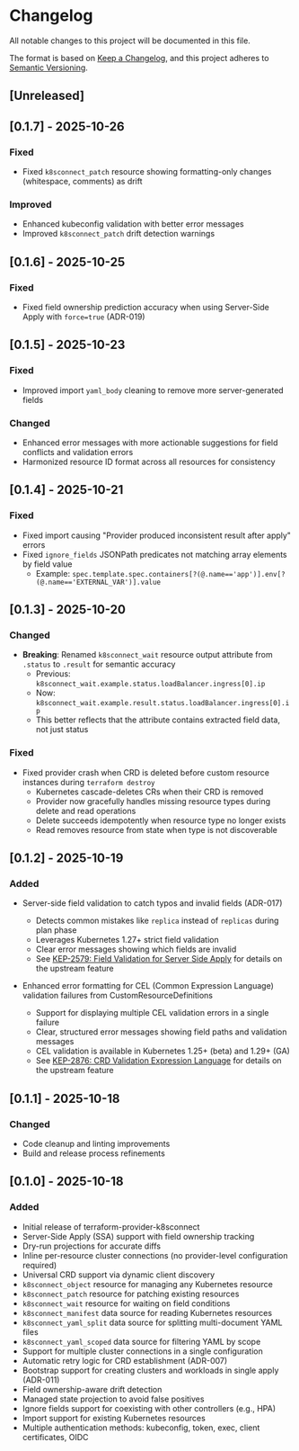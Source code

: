 # Changelog

All notable changes to this project will be documented in this file.

The format is based on [Keep a Changelog](https://keepachangelog.com/en/1.0.0/),
and this project adheres to [Semantic Versioning](https://semver.org/spec/v2.0.0.html).

## [Unreleased]

## [0.1.7] - 2025-10-26

### Fixed
- Fixed `k8sconnect_patch` resource showing formatting-only changes (whitespace, comments) as drift

### Improved
- Enhanced kubeconfig validation with better error messages
- Improved `k8sconnect_patch` drift detection warnings

## [0.1.6] - 2025-10-25

### Fixed
- Fixed field ownership prediction accuracy when using Server-Side Apply with `force=true` (ADR-019)

## [0.1.5] - 2025-10-23

### Fixed
- Improved import `yaml_body` cleaning to remove more server-generated fields

### Changed
- Enhanced error messages with more actionable suggestions for field conflicts and validation errors
- Harmonized resource ID format across all resources for consistency

## [0.1.4] - 2025-10-21

### Fixed
- Fixed import causing "Provider produced inconsistent result after apply" errors
- Fixed `ignore_fields` JSONPath predicates not matching array elements by field value
  - Example: `spec.template.spec.containers[?(@.name=='app')].env[?(@.name=='EXTERNAL_VAR')].value`

## [0.1.3] - 2025-10-20

### Changed
- **Breaking**: Renamed `k8sconnect_wait` resource output attribute from `.status` to `.result` for semantic accuracy
  - Previous: `k8sconnect_wait.example.status.loadBalancer.ingress[0].ip`
  - Now: `k8sconnect_wait.example.result.status.loadBalancer.ingress[0].ip`
  - This better reflects that the attribute contains extracted field data, not just status

### Fixed
- Fixed provider crash when CRD is deleted before custom resource instances during `terraform destroy`
  - Kubernetes cascade-deletes CRs when their CRD is removed
  - Provider now gracefully handles missing resource types during delete and read operations
  - Delete succeeds idempotently when resource type no longer exists
  - Read removes resource from state when type is not discoverable

## [0.1.2] - 2025-10-19

### Added
- Server-side field validation to catch typos and invalid fields (ADR-017)
  - Detects common mistakes like `replica` instead of `replicas` during plan phase
  - Leverages Kubernetes 1.27+ strict field validation
  - Clear error messages showing which fields are invalid
  - See [KEP-2579: Field Validation for Server Side Apply](https://github.com/kubernetes/enhancements/tree/master/keps/sig-api-machinery/2579-psp-replacement) for details on the upstream feature

- Enhanced error formatting for CEL (Common Expression Language) validation failures from CustomResourceDefinitions
  - Support for displaying multiple CEL validation errors in a single failure
  - Clear, structured error messages showing field paths and validation messages
  - CEL validation is available in Kubernetes 1.25+ (beta) and 1.29+ (GA)
  - See [KEP-2876: CRD Validation Expression Language](https://github.com/kubernetes/enhancements/tree/master/keps/sig-api-machinery/2876-crd-validation-expression-language) for details on the upstream feature

## [0.1.1] - 2025-10-18

### Changed
- Code cleanup and linting improvements
- Build and release process refinements

## [0.1.0] - 2025-10-18

### Added
- Initial release of terraform-provider-k8sconnect
- Server-Side Apply (SSA) support with field ownership tracking
- Dry-run projections for accurate diffs
- Inline per-resource cluster connections (no provider-level configuration required)
- Universal CRD support via dynamic client discovery
- `k8sconnect_object` resource for managing any Kubernetes resource
- `k8sconnect_patch` resource for patching existing resources
- `k8sconnect_wait` resource for waiting on field conditions
- `k8sconnect_manifest` data source for reading Kubernetes resources
- `k8sconnect_yaml_split` data source for splitting multi-document YAML files
- `k8sconnect_yaml_scoped` data source for filtering YAML by scope
- Support for multiple cluster connections in a single configuration
- Automatic retry logic for CRD establishment (ADR-007)
- Bootstrap support for creating clusters and workloads in single apply (ADR-011)
- Field ownership-aware drift detection
- Managed state projection to avoid false positives
- Ignore fields support for coexisting with other controllers (e.g., HPA)
- Import support for existing Kubernetes resources
- Multiple authentication methods: kubeconfig, token, exec, client certificates, OIDC

